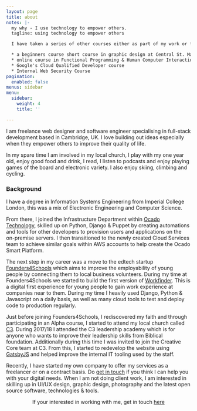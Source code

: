 ```yaml
---
layout: page
title: about
notes: |-
  my why - I use technology to empower others.
  tagline: using technology to empower others

  I have taken a series of other courses either as part of my work or for my own interest:

  * a beginners course short course in graphic design at Central St. Martins
  * online course in Functional Programming & Human Computer Interaction
  * Google's Cloud Qualified Developer course
  * Internal Web Security Course
pagination:
  enabled: false
menus: sidebar
menu:
  sidebar:
    weight: 4
    title: ''

---
```

I am freelance web designer and software engineer specialising in full-stack development based in Cambridge, UK. I love building out ideas especially when they empower others to improve their quality of life.

In my spare time I am involved in my local church, I play with my one year old, enjoy good food and drink, I read, I listen to podcasts and enjoy playing games of the board and electronic variety. I also enjoy skiing, climbing and cycling.

### Background

I have a degree in Information Systems Engineering from Imperial College London, this was a mix of Electronic Engineering and Computer Science.

From there, I joined the Infrastructure Department within [Ocado Technology](http://www.ocadotechnology.com), skilled up on Python, Django & Puppet by creating automations and tools for other developers to provision users and applications on the on-premise servers. I then transitioned to the newly created Cloud Services team to achieve similar goals within AWS accounts to help create the Ocado Smart Platform.

The next step in my career was a move to the edtech startup [Founders4Schools](www.founders4schools.org.uk) which aims to improve the employability of young people by connecting them to local business volunteers. During my time at Founders4Schools we started to build the first version of [Workfinder](https://www.workfinder.com). This is a digital first experience for young people to gain work experience at companies near to them. During my time I heavily used Django, Python & Javascript on a daily basis, as well as many cloud tools to test and deploy code to production regularly.

Just before joining Founders4Schools, I rediscovered my faith and through participating in an Alpha course, I started to attend my local church called [C3](https://www.thec3.uk). During 2017/18 I attended the C3 leadership academy which is for anyone who wants to improve their leadership skills from Biblical foundation.  Additionally during this time I was invited to join the Creative Core team at C3. From this, I started to redevelop the website using [GatsbyJS](https://www.gatsbyjs.org/) and helped improve the internal IT tooling used by the staff.

Recently, I have started my own company to offer my services as a freelancer or on a contract basis. Do [get in touch](/contact "Work with me") if you think I can help you with your digital needs. When I am not doing client work, I am interested in skilling up in UI/UX design, graphic design, photography and the latest open source software, technologies & tools.

<p class="message" style="text-align:center;"> If your interested in working with me, get in touch <a href="/contact">here</a> </p>